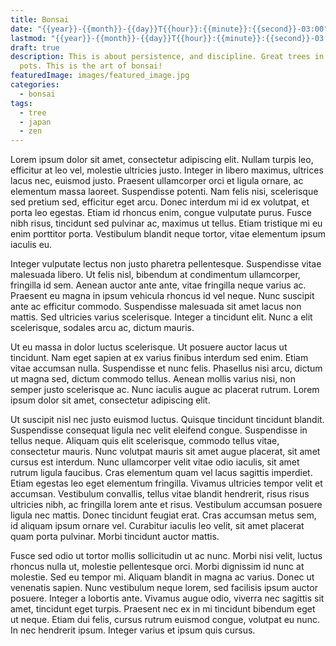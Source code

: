 ```yaml
---
title: Bonsai
date: "{{year}}-{{month}}-{{day}}T{{hour}}:{{minute}}:{{second}}-03:00"
lastmod: "{{year}}-{{month}}-{{day}}T{{hour}}:{{minute}}:{{second}}-03:00"
draft: true
description: This is about persistence, and discipline. Great trees in small
  pots. This is the art of bonsai!
featuredImage: images/featured_image.jpg
categories:
  - bonsai
tags:
  - tree
  - japan
  - zen
---
```

Lorem ipsum dolor sit amet, consectetur adipiscing elit. Nullam turpis leo, efficitur at leo vel, molestie ultricies justo. Integer in libero maximus, ultrices lacus nec, euismod justo. Praesent ullamcorper orci et ligula ornare, ac elementum massa laoreet. Suspendisse potenti. Nam felis nisi, scelerisque sed pretium sed, efficitur eget arcu. Donec interdum mi id ex volutpat, et porta leo egestas. Etiam id rhoncus enim, congue vulputate purus. Fusce nibh risus, tincidunt sed pulvinar ac, maximus ut tellus. Etiam tristique mi eu enim porttitor porta. Vestibulum blandit neque tortor, vitae elementum ipsum iaculis eu.

Integer vulputate lectus non justo pharetra pellentesque. Suspendisse vitae malesuada libero. Ut felis nisl, bibendum at condimentum ullamcorper, fringilla id sem. Aenean auctor ante ante, vitae fringilla neque varius ac. Praesent eu magna in ipsum vehicula rhoncus id vel neque. Nunc suscipit ante ac efficitur commodo. Suspendisse malesuada sit amet lacus non mattis. Sed ultricies varius scelerisque. Integer a tincidunt elit. Nunc a elit scelerisque, sodales arcu ac, dictum mauris.

Ut eu massa in dolor luctus scelerisque. Ut posuere auctor lacus ut tincidunt. Nam eget sapien at ex varius finibus interdum sed enim. Etiam vitae accumsan nulla. Suspendisse et nunc felis. Phasellus nisi arcu, dictum ut magna sed, dictum commodo tellus. Aenean mollis varius nisi, non semper justo scelerisque ac. Nunc iaculis augue ac placerat rutrum. Lorem ipsum dolor sit amet, consectetur adipiscing elit.

Ut suscipit nisl nec justo euismod luctus. Quisque tincidunt tincidunt blandit. Suspendisse consequat ligula nec velit eleifend congue. Suspendisse in tellus neque. Aliquam quis elit scelerisque, commodo tellus vitae, consectetur mauris. Nunc volutpat mauris sit amet augue placerat, sit amet cursus est interdum. Nunc ullamcorper velit vitae odio iaculis, sit amet rutrum ligula faucibus. Cras elementum quam vel lacus sagittis imperdiet. Etiam egestas leo eget elementum fringilla. Vivamus ultricies tempor velit et accumsan. Vestibulum convallis, tellus vitae blandit hendrerit, risus risus ultricies nibh, ac fringilla lorem ante et risus. Vestibulum accumsan posuere ligula nec mattis. Donec tincidunt feugiat erat. Cras accumsan metus sem, id aliquam ipsum ornare vel. Curabitur iaculis leo velit, sit amet placerat quam porta pulvinar. Morbi tincidunt auctor mattis.

Fusce sed odio ut tortor mollis sollicitudin ut ac nunc. Morbi nisi velit, luctus rhoncus nulla ut, molestie pellentesque orci. Morbi dignissim id nunc at molestie. Sed eu tempor mi. Aliquam blandit in magna ac varius. Donec ut venenatis sapien. Nunc vestibulum neque lorem, sed facilisis ipsum auctor posuere. Integer a lobortis ante. Vivamus augue odio, viverra nec sagittis sit amet, tincidunt eget turpis. Praesent nec ex in mi tincidunt bibendum eget ut neque. Etiam dui felis, cursus rutrum euismod congue, volutpat eu nunc. In nec hendrerit ipsum. Integer varius et ipsum quis cursus.